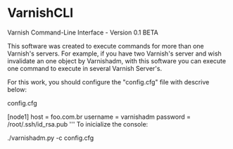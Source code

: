 VarnishCLI
==========

Varnish Command-Line Interface - Version 0.1 BETA

This software was created to execute commands for more than one Varnish's servers. For example, if you 
have two Varnish's server and wish invalidate an one object by Varnishadm, with this software you can execute 
one command to execute in several Varnish Server's.

For this work, you should configure the "config.cfg" file with descrive below:

config.cfg

[node1]
host = foo.com.br
username = varnishadm
password = /root/.ssh/id_rsa.pub
'''
To inicialize the console:

./varnishadm.py -c config.cfg